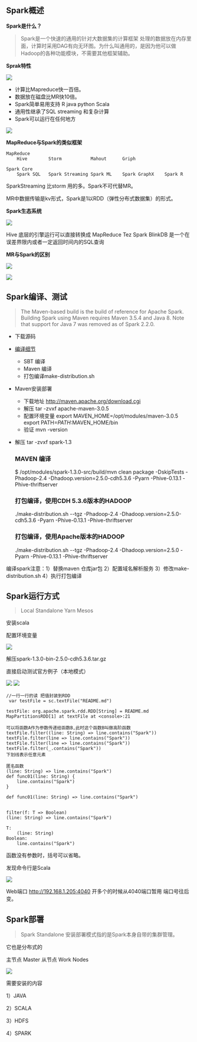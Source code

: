 ## Spark概述

**Spark是什么？**

>Spark是一个快速的通用的针对大数据集的计算框架
>处理的数据放在内存里面，计算时采用DAG有向无环图。为什么叫通用的，是因为他可以做Hadoop的各种功能模块，不需要其他框架辅助。

**Sprak特性**

![](https://i.imgur.com/iXQH0hp.png)

* 计算比Mapreduce快一百倍。
* 数据放在磁盘比MR快10倍。
* Spark简单易用支持 R java python Scala
* 通用性继承了SQL streaming 和复杂计算
* Spark可以运行在任何地方

![](http://spark.apache.org/images/spark-runs-everywhere.png)


**MapReduce与Spark的类似框架**

	MapReduce
		Hive		Storm			Mahout		Griph
	
	Spark Core
		Spark SQL	Spark Streaming	Spark ML	Spark GraphX	Spark R

SparkStreaming 比storm 用的多。Spark不可代替MR。

MR中数据传输是kv形式，Spark是1以RDD（弹性分布式数据集）的形式。

**Spark生态系统**

![](https://i.imgur.com/EMEj44G.png)

Hive 底层的引擎运行可以直接转换成 MapReduce Tez Spark
BlinkDB 是一个在误差界限内或者一定返回时间内的SQL查询

**MR与Spark的区别**


![](https://i.imgur.com/d9Kw1vj.png)

![](https://i.imgur.com/XK1KARs.png)

## Spark编译、测试

>The Maven-based build is the build of reference for Apache Spark. Building Spark using Maven requires Maven 3.5.4 and Java 8. Note that support for Java 7 was removed as of Spark 2.2.0.

* 下载源码
* [编译细节](http://spark.apache.org/docs/latest/building-spark.html)
	* SBT 编译
	* Maven 编译
	* 打包编译make-distribution.sh


* Maven安装部署

	* 下载地址
	http://maven.apache.org/download.cgi
	*  解压
	tar -zvxf apache-maven-3.0.5
	* 配置环境变量
	export MAVEN_HOME=/opt/modules/maven-3.0.5
	export PATH=$PATH:$MAVEN_HOME/bin
	* 验证
	mvn -version


* 解压 tar -zvxf spark-1.3
	
	### MAVEN 编译
	$ /opt/modules/spark-1.3.0-src/build/mvn clean package -DskipTests -Phadoop-2.4 -Dhadoop.version=2.5.0-cdh5.3.6 -Pyarn -Phive-0.13.1 -Phive-thriftserver
	
	### 打包编译，使用CDH 5.3.6版本的HADOOP
	./make-distribution.sh --tgz -Phadoop-2.4 -Dhadoop.version=2.5.0-cdh5.3.6 -Pyarn -Phive-0.13.1 -Phive-thriftserver
	
	### 打包编译，使用Apache版本的HADOOP
	./make-distribution.sh --tgz -Phadoop-2.4 -Dhadoop.version=2.5.0 -Pyarn -Phive-0.13.1 -Phive-thriftserver

编译spark注意：1）替换maven 仓库jar包 2）配置域名解析服务 3）修改make-distribution.sh 4）执行打包编译


## Spark运行方式

>Local Standalone Yarn  Mesos

安装scala

配置环境变量

![](https://i.imgur.com/cyFN3uB.png)

解压spark-1.3.0-bin-2.5.0-cdh5.3.6.tar.gz

直接启动测试官方例子（本地模式）

![](https://i.imgur.com/u6ZN5uF.png)
![](https://i.imgur.com/QulmeIr.png)

	//一行一行的读 把值封装到RDD
	 var testFile = sc.textFile("README.md")
	
	testFile: org.apache.spark.rdd.RDD[String] = README.md MapPartitionsRDD[1] at textFile at <console>:21
	
	可以将函数A作为参数传递给函数B,此时这个函数B叫做高阶函数
	textFile.filter((line: String) => line.contains("Spark"))
	textFile.filter(line => line.contains("Spark"))
	textFile.filter(line => line.contains("Spark"))
	textFile.filter(_.contains("Spark"))
	下划线表示任意元素

	匿名函数
	(line: String) => line.contains("Spark")
	def func01(line: String) {
		line.contains("Spark")
	} 
	
	def func01(line: String) => line.contains("Spark")
	
	
	filter(f: T => Boolean)
	(line: String) => line.contains("Spark")
	
	T:
		(line: String)
	Boolean:
		line.contains("Spark")
函数没有参数时，括号可以省略。

发现命令行是Scala

![](https://i.imgur.com/7XWrSWw.png)


Web端口 http://192.168.1.205:4040 开多个的时候从4040端口暂用 端口号往后变。


## Spark部署

>Spark Standalone 安装部署模式指的是Spark本身自带的集群管理。

它也是分布式的

主节点 Master
从节点 Work Nodes

![](https://i.imgur.com/DdF7NeG.png)

需要安装的内容

1）JAVA

2）SCALA

3）HDFS

4）SPARK

